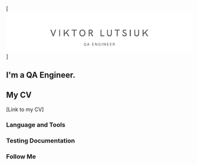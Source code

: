 [![Header](https://github.com/Lutsyuk/Lutsyuk/blob/main/assets/VL_QA.png)]
## I'm a QA Engineer. 
## My CV
[Link to my CV]
### Language and Tools
### Testing Documentation
### Follow Me
